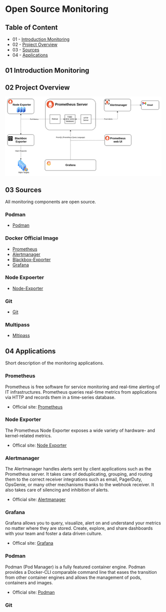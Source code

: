 Open Source Monitoring
==== 

## Table of Content

* 01 - [Introduction Monitoring](#01-introduction-monitoring)
* 02 - [Project Overview](#02-project-overview)
* 03 - [Sources](#03-sources)
* 04 - [Applications](#04-applications)

## 01 Introduction Monitoring

## 02 Project Overview
![Draw](images/prometheus.drawio.png)

## 03 Sources
All monitoring components are open source.

### Podman
- [Podman](https://github.com/containers/podman.io)

### Docker Official Image
- [Prometheus](https://hub.docker.com/r/prom/prometheus)
- [Alertmanager](https://hub.docker.com/r/prom/alertmanager)
- [Blackbox-Exporter](https://hub.docker.com/r/prom/blackbox-exporter)
- [Grafana](https://hub.docker.com/r/grafana/grafana)

### Node Expoerter
- [Node-Exporter](https://github.com/prometheus/node_exporter)

### Git
- [Git](https://git-scm.com/download/linux)

### Multipass
- [Mltipass](https://multipass.run/)


## 04 Applications
Short description of the monitoring applications.

### Prometheus
Prometheus is free software for service monitoring and real-time alerting of IT infrastructures. Prometheus queries real-time metrics from applications via HTTP and records them in a time-series database.

- Official site: [Prometheus](https://prometheus.io/docs/introduction/overview/)

### Node Exporter
The Prometheus Node Exporter exposes a wide variety of hardware- and kernel-related metrics.

- Offical site: [Node Exporter](https://prometheus.io/docs/guides/node-exporter/)

### Alertmanager
The Alertmanager handles alerts sent by client applications such as the Prometheus server. It takes care of deduplicating, grouping, and routing them to the correct receiver integrations such as email, PagerDuty, OpsGenie, or many other mechanisms thanks to the webhook receiver. It also takes care of silencing and inhibition of alerts.

- Official site: [Alertmanager](https://github.com/prometheus/alertmanager)

### Grafana
Grafana allows you to query, visualize, alert on and understand your metrics no matter where they are stored. Create, explore, and share dashboards with your team and foster a data driven culture.

- Offical site: [Grafana](https://grafana.com/oss/grafana/)

### Podman
Podman (Pod Manager) is a fully featured container engine. Podman provides a Docker-CLI comparable command line that eases the transition from other container engines and allows the management of pods, containers and images. 

- Official site: [Podman](https://podman.io/get-started)

### Git